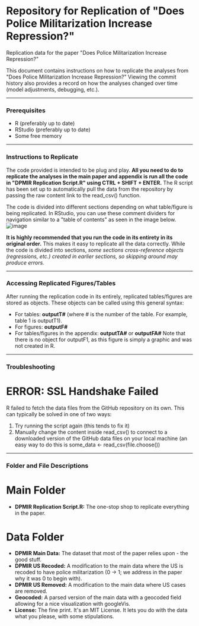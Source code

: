# Repository for Replication of "Does Police Militarization Increase Repression?"
Replication data for the paper "Does Police Militarization Increase Repression?"

This document contains instructions on how to replicate the analyses from "Does Police Militarization Increase Repression?" Viewing the commit history also provides a record on how the analyses changed over time (model adjustments, debugging, etc.).

---

### Prerequisites
- R (preferably up to date)
- RStudio (preferably up to date)
- Some free memory

---

### Instructions to Replicate
The code provided is intended to be plug and play. **All you need to do to replicate the analyses in the main paper and appendix is run all the code in "DPMIR Replication Script.R" using CTRL + SHIFT + ENTER.** The R script has been set up to automatically pull the data from the repository by passing the raw content link to the read_csv() function.  

The code is divided into different sections depending on what table/figure is being replicated. In RStudio, you can use these comment dividers for navigation similar to a "table of contents" as seen in the image below.
![image](https://github.com/mstavro/DPMIR/assets/86576037/75ab65ea-5a64-4836-a9ec-288bde6ab168)

**It is highly recommended that you run the code in its entirety in its original order.** This makes it easy to replicate all the data correctly. While the code is divided into sections, _some sections cross-reference objects (regressions, etc.) created in earlier sections, so skipping around may produce errors._

---

### Accessing Replicated Figures/Tables
After running the replication code in its entirely, replicated tables/figures are stored as objects. These objects can be called using this general syntax:
- For tables: **outputT#** (where # is the number of the table. For example, table 1 is outputT1).
- For figures: **outputF#**
- For tables/figures in the appendix: **outputTA#** or **outputFA#**
Note that there is no object for outputF1, as this figure is simply a graphic and was not created in R.

---

### Troubleshooting
# ERROR: SSL Handshake Failed
R failed to fetch the data files from the GitHub repository on its own. This can typically be solved in one of two ways:
1) Try running the script again (this tends to fix it)
2) Manually change the content inside read_csv() to connect to a downloaded version of the GitHub data files on your local machine (an easy way to do this is some_data <- read_csv(file.choose())

---

### Folder and File Descriptions
# Main Folder
- **DPMIR Replication Script.R:** The one-stop shop to replicate everything in the paper.
# Data Folder
- **DPMIR Main Data:** The dataset that most of the paper relies upon - the good stuff.
- **DPMIR US Recoded:** A modification to the main data where the US is recoded to have police militarization (0 -> 1; we address in the paper why it was 0 to begin with).
- **DPMIR US Removed:** A modification to the main data where US cases are removed.
- **Geocoded:** A parsed version of the main data with a geocoded field allowing for a nice visualization with googleVis.
- **License:** The fine print. It's an MIT License. It lets you do with the data what you please, with some stipulations.
